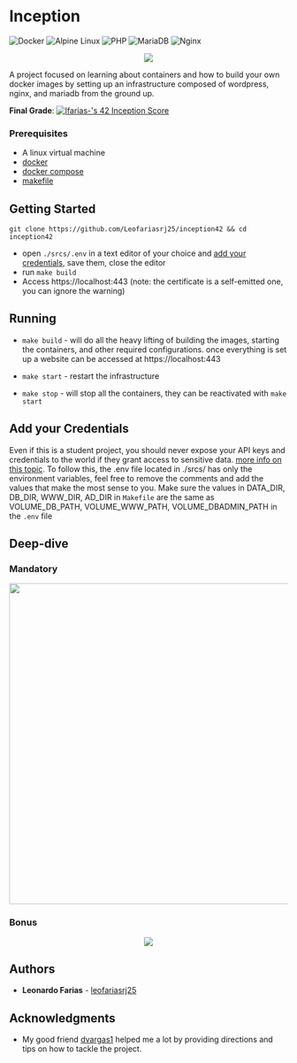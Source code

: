 # Inception
![Docker](https://img.shields.io/badge/docker-%230db7ed.svg?style=for-the-badge&logo=docker&logoColor=white)
![Alpine Linux](https://img.shields.io/badge/Alpine_Linux-%230D597F.svg?style=for-the-badge&logo=alpine-linux&logoColor=white)
![PHP](https://img.shields.io/badge/php-%23777BB4.svg?style=for-the-badge&logo=php&logoColor=white)
![MariaDB](https://img.shields.io/badge/MariaDB-003545?style=for-the-badge&logo=mariadb&logoColor=white)
![Nginx](https://img.shields.io/badge/nginx-%23009639.svg?style=for-the-badge&logo=nginx&logoColor=white)

<p align="center">
<img src="https://deploybot.com/assets/guides/_740x345_crop_center-center/docker-head-big@2x.png">
</p>

A project focused on learning about containers and how to build your own docker images by setting up an infrastructure composed of wordpress, nginx, and mariadb from the ground up.

**Final Grade**: <a href="https://github.com/JaeSeoKim/badge42"><img src="https://badge42.vercel.app/api/v2/cl5zpz90q000609l63hare0gx/project/3142136" alt="lfarias-'s 42 Inception Score" /></a>

### Prerequisites

- A linux virtual machine
- [docker](https://www.docker.com/)
- [docker compose](https://docs.docker.com/compose/)
- [makefile](https://www.gnu.org/software/make/)

## Getting Started

```git
git clone https://github.com/Leofariasrj25/inception42 && cd inception42
```
- open `./srcs/.env` in a text editor of your choice and [add your credentials](#credentials), save them, close the editor
- run `make build` 
- Access https://localhost:443 (note: the certificate is a self-emitted one, you can ignore the warning)

## Running

- `make build` - will do all the heavy lifting of building the images, starting the containers, and other required configurations.
once everything is set up a website can be accessed at https://localhost:443

- `make start` - restart the infrastructure

- `make stop` - will stop all the containers, they can be reactivated with `make start`

## <a id="credentials"> Add your Credentials
Even if this is a student project, you should never expose your API keys and credentials to the world if they grant access to sensitive data. [more info on this topic](https://www.freecodecamp.org/news/how-to-securely-store-api-keys-4ff3ea19ebda).
To follow this, the .env file located in ./srcs/ has only the environment variables, feel free to remove the comments and add the values that make the most sense to you.
Make sure the values in DATA_DIR, DB_DIR, WWW_DIR, AD_DIR in `Makefile` are the same as VOLUME_DB_PATH, VOLUME_WWW_PATH, VOLUME_DBADMIN_PATH in the `.env` file

## Deep-dive

### Mandatory 
<p align="center">
  <img src="https://github.com/Leofariasrj25/inception42/assets/490730/1c7310dc-66fd-4d01-afc3-5299c74c2826" width=580>
</p>

### Bonus
<p align="center">
  <img src="https://github.com/Leofariasrj25/inception42/assets/490730/25b2b7ad-0068-4e3b-a848-978a32921165">
</p> 

## Authors

  - **Leonardo Farias** -
    [leofariasrj25](https://github.com/Leofariasrj25/)


## Acknowledgments

  - My good friend [dvargas1](https://github.com/dvargas1) helped me a lot by providing directions and tips on how to tackle the project. 

